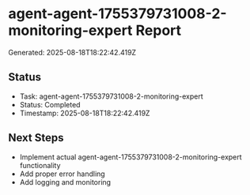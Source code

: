 # agent-agent-1755379731008-2-monitoring-expert Report

Generated: 2025-08-18T18:22:42.419Z

## Status
- Task: agent-agent-1755379731008-2-monitoring-expert
- Status: Completed
- Timestamp: 2025-08-18T18:22:42.419Z

## Next Steps
- Implement actual agent-agent-1755379731008-2-monitoring-expert functionality
- Add proper error handling
- Add logging and monitoring
